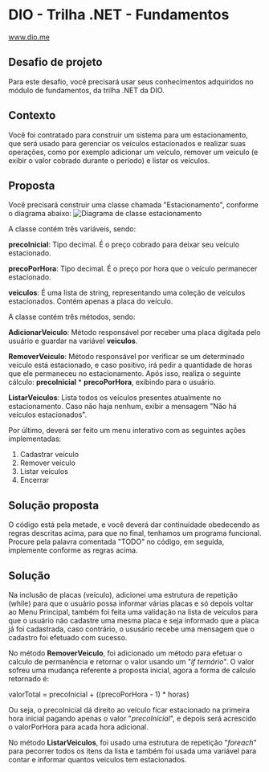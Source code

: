 # DIO - Trilha .NET - Fundamentos
www.dio.me

## Desafio de projeto
Para este desafio, você precisará usar seus conhecimentos adquiridos no módulo de fundamentos, da trilha .NET da DIO.

## Contexto
Você foi contratado para construir um sistema para um estacionamento, que será usado para gerenciar os veículos estacionados e realizar suas operações, como por exemplo adicionar um veículo, remover um veículo (e exibir o valor cobrado durante o período) e listar os veículos.

## Proposta
Você precisará construir uma classe chamada "Estacionamento", conforme o diagrama abaixo:
![Diagrama de classe estacionamento](diagrama_classe_estacionamento.png)

A classe contém três variáveis, sendo:

**precoInicial**: Tipo decimal. É o preço cobrado para deixar seu veículo estacionado.

**precoPorHora**: Tipo decimal. É o preço por hora que o veículo permanecer estacionado.

**veiculos**: É uma lista de string, representando uma coleção de veículos estacionados. Contém apenas a placa do veículo.

A classe contém três métodos, sendo:

**AdicionarVeiculo**: Método responsável por receber uma placa digitada pelo usuário e guardar na variável **veiculos**.

**RemoverVeiculo**: Método responsável por verificar se um determinado veículo está estacionado, e caso positivo, irá pedir a quantidade de horas que ele permaneceu no estacionamento. Após isso, realiza o seguinte cálculo: **precoInicial** * **precoPorHora**, exibindo para o usuário.

**ListarVeiculos**: Lista todos os veículos presentes atualmente no estacionamento. Caso não haja nenhum, exibir a mensagem "Não há veículos estacionados".

Por último, deverá ser feito um menu interativo com as seguintes ações implementadas:
1. Cadastrar veículo
2. Remover veículo
3. Listar veículos
4. Encerrar


## Solução proposta
O código está pela metade, e você deverá dar continuidade obedecendo as regras descritas acima, para que no final, tenhamos um programa funcional. Procure pela palavra comentada "TODO" no código, em seguida, implemente conforme as regras acima.

## Solução
Na inclusão de placas (veículo), adicionei uma estrutura de repetição (while) para que o usuário possa informar várias placas e só depois voltar ao Menu Principal, também foi feita uma validação na lista de veículos para que o usuário não cadastre uma mesma placa e seja informado que a placa já foi cadastrada, caso contrário, o ususário recebe uma mensagem que o cadastro foi efetuado com sucesso.

No método **RemoverVeiculo**, foi adicionado um método para efetuar o calculo de permanência e retornar o valor usando um "*if ternário*". O valor sofreu uma mudança referente a proposta inicial, agora a forma de calculo retornado é:

valorTotal = precoInicial + ((precoPorHora - 1) * horas)

Ou seja, o precoInicial dá direito ao veículo ficar estacionado na primeira hora inicial pagando apenas o valor "*precoInicial*", e depois será acrescido o valorPorHora para acada hora adicional.

No método **ListarVeiculos**, foi usado uma estrutura de repetição "*foreach*" para pecorrer todos os itens da lista e também foi usada uma variável para contar e informar quantos veículos tem estacionados.
